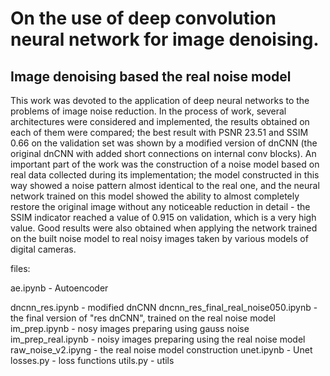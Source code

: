 # On the use of  deep convolution neural network for image denoising.
## Image denoising based the real noise model 

This work was devoted to the application of deep neural networks to the problems of image noise reduction. In the process of work, several architectures were considered and implemented, the results obtained on each of them were compared; the best result with PSNR 23.51 and SSIM 0.66 on the validation set was shown by a modified version of dnCNN (the original dnCNN with added short connections on internal conv blocks).
An important part of the work was the construction of a noise model based on real data collected during its implementation; the model constructed in this way showed a noise pattern almost identical to the real one, and the neural network trained on this model showed the ability to almost completely restore the original image without any noticeable reduction in detail - the SSIM indicator reached a value of 0.915 on validation, which is a very high value.
Good results were also obtained when applying the network trained on the built noise model to real noisy images taken by various models of digital cameras.

files:

ae.ipynb - Autoencoder

dncnn_res.ipynb - modified dnCNN
dncnn_res_final_real_noise050.ipynb - the final version of "res dnCNN", trained on the real noise model
im_prep.ipynb - nosy images preparing using gauss noise
im_prep_real.ipynb - noisy images preparing using the real noise model
raw_noise_v2.ipyng - the real noise model construction
unet.ipynb - Unet
losses.py - loss functions
utils.py - utils
